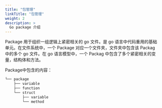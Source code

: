 ```yaml
---
title: "包管理"
linkTitle: "包管理"
weight: 2
description: >
  Go package 介绍
---
```


Package 用于组织一组逻辑上紧密相关的 go 文件。是 go 语言中代码重用的基础单元。在文件系统中，一个 Package 对应一个文件夹，文件夹中包含该 Packag 中的多个 go 文件。在 go 语言模型中，一个 Packag 中包含了多个紧密相关的变量，结构体和方法。

Package中包含的内容：

```bash
└── package                           
    ├── variable
    ├── function
    └── struct
        ├── variable
        └── method
```